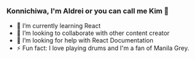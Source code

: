 ### Konnichiwa, I'm Aldrei or you can call me Kim 👋

- 🌱 I’m currently learning React
- 👯 I’m looking to collaborate with other content creator
- 🤔 I’m looking for help with React Documentation
- ⚡ Fun fact: I love playing drums and I'm a fan of Manila Grey. 
